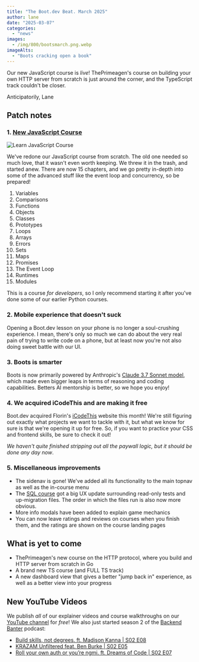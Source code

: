 ```yaml
---
title: "The Boot.dev Beat. March 2025"
author: lane
date: "2025-03-07"
categories:
  - "news"
images:
  - /img/800/bootsmarch.png.webp
imageAlts:
  - "Boots cracking open a book"
---
```


Our new JavaScript course is _live_! ThePrimeagen's course on building your own HTTP server from scratch is just around the corner, and the TypeScript track couldn't be closer.

Anticipatorily, Lane

## Patch notes

### 1. [New JavaScript Course](https://www.boot.dev/courses/learn-javascript)

![Learn JavaScript Course](/img/800/jscourse.jpeg.webp)

We've redone our JavaScript course from scratch. The old one needed so much love, that it wasn't even worth keeping. We threw it in the trash, and started anew. There are now 15 chapters, and we go pretty in-depth into some of the advanced stuff like the event loop and concurrency, so be prepared!

1. Variables
2. Comparisons
3. Functions
4. Objects
5. Classes
6. Prototypes
7. Loops
8. Arrays
9. Errors
10. Sets
11. Maps
12. Promises
13. The Event Loop
14. Runtimes
15. Modules

This is a course _for developers_, so I only recommend starting it after you've done some of our earlier Python courses.

### 2. Mobile experience that doesn't suck

Opening a Boot.dev lesson on your phone is no longer a soul-crushing experience. I mean, there's only so much we can do about the very real pain of trying to write code on a phone, but at least now you're not also doing sweet battle with our UI.

### 3. Boots is smarter

Boots is now primarily powered by Anthropic's [Claude 3.7 Sonnet model](https://www.anthropic.com/news/claude-3-7-sonnet), which made even bigger leaps in terms of reasoning and coding capabilities. Betters AI mentorship is better, so we hope you enjoy!

### 4. We acquired iCodeThis and are making it free

Boot.dev acquired Florin's [iCodeThis](https://icodethis.com/) website this month! We're still figuring out exactly what projects we want to tackle with it, but what we know for sure is that we're opening it up for free. So, if you want to practice your CSS and frontend skills, be sure to check it out!

_We haven't quite finished stripping out all the paywall logic, but it should be done any day now_.

### 5. Miscellaneous improvements

- The sidenav is gone! We've added all its functionality to the main topnav as well as the in-course menu
- The [SQL course](https://www.boot.dev/courses/learn-sql) got a big UX update surrounding read-only tests and up-migration files. The order in which the files run is also now more obvious.
- More info modals have been added to explain game mechanics
- You can now leave ratings and reviews on courses when you finish them, and the ratings are shown on the course landing pages

## What is yet to come

- ThePrimeagen's new course on the HTTP protocol, where you build and HTTP server from scratch in Go
- A brand new TS course (and FULL TS track)
- A new dashboard view that gives a better "jump back in" experience, as well as a better view into your progress

## New YouTube Videos

We publish _all_ of our explainer videos and course walkthroughs on our [YouTube channel](https://www.youtube.com/@bootdotdev?sub_confirmation=1) for _free_! We also just started season 2 of the [Backend Banter](https://www.backendbanter.fm) podcast:

- [Build skills, not degrees. ft. Madison Kanna | S02 E08](https://www.youtube.com/watch?v=5EpxZBtXT74)
- [KRAZAM Unfiltered feat. Ben Burke | S02 E05](https://www.youtube.com/watch?v=kKW7a1oPIFY)
- [Roll your own auth or you’re ngmi. ft. Dreams of Code | S02 E07](https://www.youtube.com/watch?v=1-w9HDOVIzQ)
